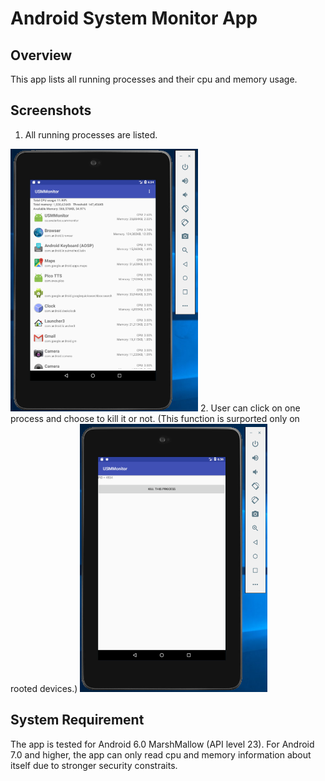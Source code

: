 # Android System Monitor App

## Overview
This app lists all running processes and their cpu and memory usage.

## Screenshots
1. All running processes are listed.
<img src="https://github.com/ArtoriaRen/android-monitor/blob/master/images/running_apps.png" width ="300">
2. User can click on one process and choose to kill it or not. (This function is surported only on rooted devices.)
<img src="https://github.com/ArtoriaRen/android-monitor/blob/master/images/kill.png" width ="300">

## System Requirement
The app is tested for Android 6.0 MarshMallow (API level 23). For Android 7.0 and higher, the app can only read cpu and memory information about itself due to stronger security constraits.

